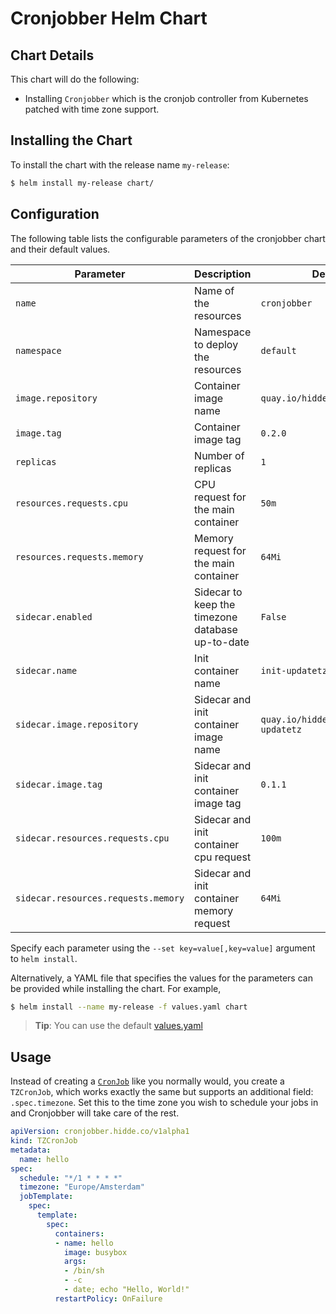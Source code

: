 # Cronjobber Helm Chart

## Chart Details
This chart will do the following:

* Installing `Cronjobber` which is the cronjob controller from Kubernetes patched with time zone support.

## Installing the Chart

To install the chart with the release name `my-release`:

```bash
$ helm install my-release chart/
```

## Configuration

The following table lists the configurable parameters of the cronjobber chart and their default values.

| Parameter               | Description                           | Default                                                    |
| ----------------------- | ----------------------------------    | ---------------------------------------------------------- |
| `name`                  | Name of the resources                 | `cronjobber`                                               |
| `namespace`             | Namespace to deploy the resources     | `default`                                                  |
| `image.repository`      | Container image name                  | `quay.io/hiddeco/cronjobber`                               |
| `image.tag`             | Container image tag                   | `0.2.0`                                                    |
| `replicas`              | Number of replicas                    | `1`                                                        |
| `resources.requests.cpu`| CPU request for the main container    | `50m`                                                      |
| `resources.requests.memory`| Memory request for the main container | `64Mi`                                                  |
| `sidecar.enabled`       | Sidecar to keep the timezone database up-to-date | `False`                                         |
| `sidecar.name`          | Init container name                   | `init-updatetz`                                            |
| `sidecar.image.repository`| Sidecar and init container image name | `quay.io/hiddeco/cronjobber-updatetz`                    |
| `sidecar.image.tag`     | Sidecar and init container image tag  | `0.1.1`                                                    |
| `sidecar.resources.requests.cpu`| Sidecar and init container cpu request | `100m`                                            |
| `sidecar.resources.requests.memory`| Sidecar and init container memory request | `64Mi`                                      |


Specify each parameter using the `--set key=value[,key=value]` argument to `helm install`.

Alternatively, a YAML file that specifies the values for the parameters can be provided while installing the chart. For example,

```bash
$ helm install --name my-release -f values.yaml chart
```

> **Tip**: You can use the default [values.yaml](values.yaml)

## Usage

Instead of creating a [`CronJob`](https://kubernetes.io/docs/tasks/job/automated-tasks-with-cron-jobs/)
like you normally would, you create a `TZCronJob`, which works exactly
the same but supports an additional field: `.spec.timezone`. Set this
to the time zone you wish to schedule your jobs in and Cronjobber will
take care of the rest.

```yaml
apiVersion: cronjobber.hidde.co/v1alpha1
kind: TZCronJob
metadata:
  name: hello
spec:
  schedule: "*/1 * * * *"
  timezone: "Europe/Amsterdam"
  jobTemplate:
    spec:
      template:
        spec:
          containers:
          - name: hello
            image: busybox
            args:
            - /bin/sh
            - -c
            - date; echo "Hello, World!"
          restartPolicy: OnFailure
```
